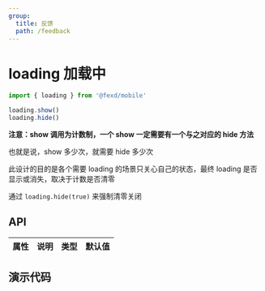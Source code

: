 ```yaml
---
group:
  title: 反馈
  path: /feedback
---
```


# loading 加载中 <ImportCost name="loading" />

<!-- prettier-ignore -->
```jsx | pure
import { loading } from '@fexd/mobile'

loading.show()
loading.hide()
```

**注意：show 调用为计数制，一个 show 一定需要有一个与之对应的 hide 方法**

也就是说，show 多少次，就需要 hide 多少次

此设计的目的是各个需要 loading 的场景只关心自己的状态，最终 loading 是否显示或消失，取决于计数是否清零

通过 `loading.hide(true)` 来强制清零关闭

## API

| 属性 | 说明 | 类型 | 默认值 |
| :--- | :--- | :--- | :----- |

## 演示代码

<!-- ### 预览 -->

<code src="./demos/demo1/index.tsx" />
